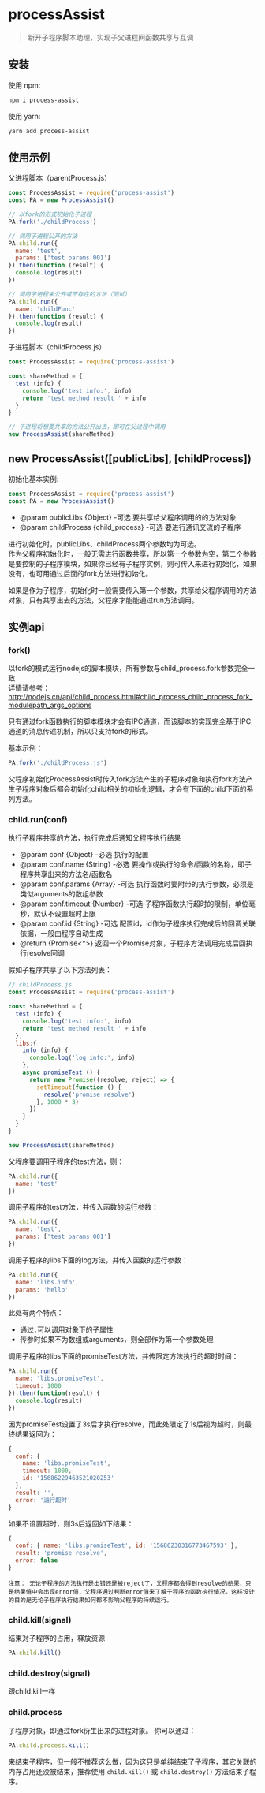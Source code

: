 # processAssist

> 新开子程序脚本助理，实现子父进程间函数共享与互调 

## 安装
使用 npm:
``` bash
npm i process-assist  
```

使用 yarn:
``` bash 
yarn add process-assist 
```

## 使用示例
父进程脚本（parentProcess.js）
``` javascript
const ProcessAssist = require('process-assist')
const PA = new ProcessAssist()

// 以fork的形式初始化子进程
PA.fork('./childProcess')

// 调用子进程公开的方法
PA.child.run({
  name: 'test',
  params: ['test params 001']
}).then(function (result) {
  console.log(result)
})

// 调用子进程未公开或不存在的方法（测试）
PA.child.run({
  name: 'childFunc'
}).then(function (result) {
  console.log(result)
})

```

子进程脚本（childProcess.js）
``` javascript
const ProcessAssist = require('process-assist')

const shareMethod = {
  test (info) {
    console.log('test info:', info)
    return 'test method result ' + info
  }
}

// 子进程将想要共享的方法公开出去，即可在父进程中调用
new ProcessAssist(shareMethod)

```

## new ProcessAssist([publicLibs], [childProcess])
初始化基本实例:
```javascript
const ProcessAssist = require('process-assist')
const PA = new ProcessAssist()
```
* @param publicLibs {Object} -可选 要共享给父程序调用的的方法对象
* @param childProcess {child_process} -可选 要进行通讯交流的子程序

进行初始化时，publicLibs、childProcess两个参数均为可选。  
作为父程序初始化时，一般无需进行函数共享，所以第一个参数为空，第二个参数是要控制的子程序模块，如果你已经有子程序实例，则可传入来进行初始化，如果没有，也可用通过后面的fork方法进行初始化。  

如果是作为子程序，初始化时一般需要传入第一个参数，共享给父程序调用的方法对象，只有共享出去的方法，父程序才能能通过run方法调用。


## 实例api
### fork()
以fork的模式运行nodejs的脚本模块，所有参数与child_process.fork参数完全一致  
详情请参考：http://nodejs.cn/api/child_process.html#child_process_child_process_fork_modulepath_args_options  

只有通过fork函数执行的脚本模块才会有IPC通道，而该脚本的实现完全基于IPC通道的消息传递机制，所以只支持fork的形式。  

基本示例：
```javascript
PA.fork('./childProcess.js')
```

父程序初始化ProcessAssist时传入fork方法产生的子程序对象和执行fork方法产生子程序对象后都会初始化child相关的初始化逻辑，才会有下面的child下面的系列方法。   

### child.run(conf)
执行子程序共享的方法，执行完成后通知父程序执行结果

* @param conf {Object} -必选 执行的配置 
* @param conf.name {String} -必选 要操作或执行的命令/函数的名称，即子程序共享出来的方法名/函数名  
* @param conf.params {Array} -可选 执行函数时要附带的执行参数，必须是类似arguments的数组参数  
* @param conf.timeout {Number} -可选 子程序函数执行超时的限制，单位毫秒，默认不设置超时上限    
* @param conf.id {String} -可选 配置id，id作为子程序执行完成后的回调关联依据，一般由程序自动生成
* @return {Promise<*>} 返回一个Promise对象，子程序方法调用完成后回执行resolve回调 

假如子程序共享了以下方法列表： 
```javascript
// childProcess.js
const ProcessAssist = require('process-assist')

const shareMethod = {
  test (info) {
    console.log('test info:', info)
    return 'test method result ' + info
  },
  libs:{
    info (info) {
      console.log('log info:', info)
    },
    async promiseTest () {
      return new Promise((resolve, reject) => {
        setTimeout(function () {
          resolve('promise resolve')
        }, 1000 * 3)
      })
    }
  }
}

new ProcessAssist(shareMethod)
```

父程序要调用子程序的test方法，则：
```javascript
PA.child.run({
  name: 'test'
})
```

调用子程序的test方法，并传入函数的运行参数：
```javascript
PA.child.run({
  name: 'test',
  params: ['test params 001']
})
```

调用子程序的libs下面的log方法，并传入函数的运行参数：
```javascript
PA.child.run({
  name: 'libs.info',
  params: 'hello'
})
```
此处有两个特点：
* 通过`.`可以调用对象下的子属性
* 传参时如果不为数组或arguments，则全部作为第一个参数处理


调用子程序的libs下面的promiseTest方法，并传限定方法执行的超时时间：
```javascript
PA.child.run({
  name: 'libs.promiseTest',
  timeout: 1000
}).then(function(result) {
  console.log(result)
})
```

因为promiseTest设置了3s后才执行resolve，而此处限定了1s后视为超时，则最终结果返回为：
```javascript
{
  conf: {
    name: 'libs.promiseTest',
    timeout: 1000,
    id: '15686229463521020253'
  },
  result: '',
  error: '运行超时'
}
```
如果不设置超时，则3s后返回如下结果：
```javascript
{
  conf: { name: 'libs.promiseTest', id: '15686230316773467593' },
  result: 'promise resolve',
  error: false
}
```

` 注意： 无论子程序的方法执行是出错还是被reject了，父程序都会得到resolve的结果，只是结果值中会出现error值，父程序通过判断error值来了解子程序的函数执行情况。这样设计的目的是无论子程序执行结果如何都不影响父程序的持续运行。 `


### child.kill(signal)
结束对子程序的占用，释放资源

```javascript
PA.child.kill()
```

### child.destroy(signal)
跟child.kill一样

### child.process
子程序对象，即通过fork衍生出来的进程对象。
你可以通过：
```javascript
PA.child.process.kill()
```
来结束子程序，但一般不推荐这么做，因为这只是单纯结束了子程序，其它关联的内存占用还没被结束，推荐使用 `child.kill()` 或 `child.destroy()` 方法结束子程序。  
